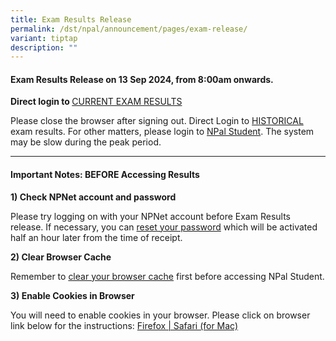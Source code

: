 ```yaml
---
title: Exam Results Release
permalink: /dst/npal/announcement/pages/exam-release/
variant: tiptap
description: ""
---
```

<h4>Exam Results Release on&nbsp;13 Sep 2024, from 8:00am onwards.​</h4>
<p><strong>Direct login to </strong><a href="https://npalstudent.np.edu.sg/psc/student/EMPLOYEE/SA/c/N_XM_CUR_TRM_RSLT.N_XM_CURTRM_RLT_FL.GBL" rel="noopener noreferrer nofollow" target="_blank">CURRENT EXAM RESULTS</a>
</p>
<p>Please close the browser after signing out. Direct Login to <a href="https://npalstudent.np.edu.sg/psc/student/EMPLOYEE/SA/c/N_SELF_SERVICE.N_SS_EXAM_HIST_FL.GBL" rel="noopener noreferrer nofollow" target="_blank">HISTORICAL</a> exam
results. For other matters, please login to <a href="https://npalstudent.np.edu.sg" rel="noopener noreferrer nofollow" target="_blank">NPal Student</a>. The system may be
slow during the peak period.</p>
<hr>
<h4>Important Notes: BEFORE Accessing Results</h4>
<p><strong>1) Check NPNet account and password</strong>
</p>
<p>Please try logging on with your NPNet account before Exam Results release.
If necessary, you can <a href="https://www1.np.edu.sg/cc/std_acct/pwdreset/pwdforget.aspx" rel="noopener noreferrer nofollow" target="_blank">reset your password</a> which
will be activated half an&nbsp;hour later from the time of receipt.</p>
<p><strong>2) Clear Browser Cache</strong>
</p>
<p>Remember to <a href="/dst/npal/s2bc5755/student/pages/npal-clearcache" rel="noopener noreferrer nofollow" target="_blank">clear your browser cache</a> first
before accessing NPal Student.</p>
<p><strong>3) Enable Cookies in Browser</strong>
</p>
<p>​You will need to enable cookies in your browser. Please click on browser
link below for the instructions:​​&nbsp;<a href="https://www2.np.edu.sg/dst/npal/announcement/pages/enable-cookie/" rel="noopener noreferrer nofollow" target="_blank">Firefox | Safari (for Mac)</a>
</p>